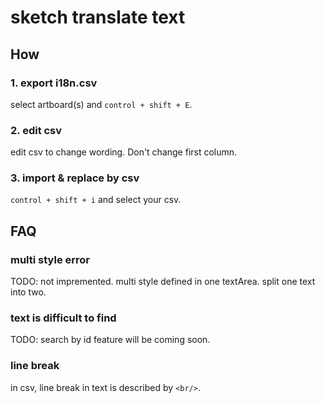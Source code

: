 # sketch translate text


## How

### 1. export i18n.csv

select artboard(s) and `control + shift + E`.

### 2. edit csv

edit csv to change wording. Don't change first column.

### 3. import & replace by csv

`control + shift + i` and select your csv.

## FAQ

### multi style error

TODO: not impremented.
multi style defined in one textArea. split one text into two.

### text is difficult to find

TODO: search by id feature will be coming soon.

### line break

in csv, line break in text is described by `<br/>`.

